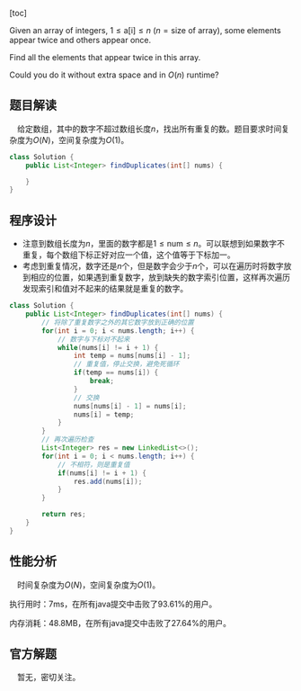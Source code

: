[toc]

Given an array of integers, $1 \le \text{a[i]} \le n$ ($n = \text{size of array}$), some elements appear twice and others appear once.

Find all the elements that appear twice in this array.

Could you do it without extra space and in $O(n)$ runtime?



## 题目解读

&emsp;给定数组，其中的数字不超过数组长度$n$，找出所有重复的数。题目要求时间复杂度为$O(N)$，空间复杂度为$O(1)$。

```java
class Solution {
    public List<Integer> findDuplicates(int[] nums) {

    }
}
```

## 程序设计

* 注意到数组长度为$n$，里面的数字都是$1 \le \text{num} \le n$。可以联想到如果数字不重复，每个数组下标正好对应一个值，这个值等于下标加一。
* 考虑到重复情况，数字还是$n$个，但是数字会少于$n$个，可以在遍历时将数字放到相应的位置，如果遇到重复数字，放到缺失的数字索引位置，这样再次遍历发现索引和值对不起来的结果就是重复的数字。

```java
class Solution {
    public List<Integer> findDuplicates(int[] nums) {
        // 将除了重复数字之外的其它数字放到正确的位置
        for(int i = 0; i < nums.length; i++) {
            // 数字与下标对不起来
            while(nums[i] != i + 1) {
                int temp = nums[nums[i] - 1];
                // 重复值，停止交换，避免死循环
                if(temp == nums[i]) {
                    break;
                }
                // 交换
                nums[nums[i] - 1] = nums[i];
                nums[i] = temp;
            }
        }
        // 再次遍历检查
        List<Integer> res = new LinkedList<>();
        for(int i = 0; i < nums.length; i++) {
            // 不相符，则是重复值
            if(nums[i] != i + 1) {
                res.add(nums[i]);
            }
        }

        return res;
    }
}
```

## 性能分析

&emsp;时间复杂度为$O(N)$，空间复杂度为$O(1)$。

执行用时：7ms，在所有java提交中击败了93.61%的用户。

内存消耗：48.8MB，在所有java提交中击败了27.64%的用户。

## 官方解题

&emsp;暂无，密切关注。